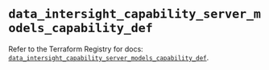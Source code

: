 # `data_intersight_capability_server_models_capability_def`

Refer to the Terraform Registry for docs: [`data_intersight_capability_server_models_capability_def`](https://registry.terraform.io/providers/ciscodevnet/intersight/1.0.71/docs/data-sources/capability_server_models_capability_def).
